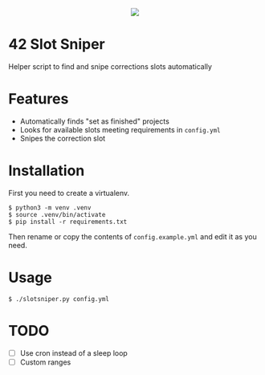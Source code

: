 <p align="center">
  <img src="https://pbs.twimg.com/media/DQl3AJ1WsAEwl_C.jpg"/><br>
</p>

# 42 Slot Sniper
Helper script to find and snipe corrections slots automatically

# Features
- Automatically finds "set as finished" projects
- Looks for available slots meeting requirements in `config.yml`
- Snipes the correction slot

# Installation
First you need to create a virtualenv.
```shell
$ python3 -m venv .venv
$ source .venv/bin/activate
$ pip install -r requirements.txt
```
Then rename or copy the contents of `config.example.yml` and edit it as you need.

# Usage
```shell
$ ./slotsniper.py config.yml
```

# TODO
- [ ] Use cron instead of a sleep loop
- [ ] Custom ranges